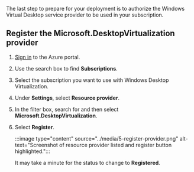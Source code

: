 The last step to prepare for your deployment is to authorize the Windows Virtual Desktop service provider to be used in your subscription. 

## Register the Microsoft.DesktopVirtualization provider

1. [Sign in](https://portal.azure.com/learn.docs.microsoft.com?azure-portal=true) to the Azure portal.
1. Use the search box to find **Subscriptions**.
1. Select the subscription you want to use with Windows Desktop Virtualization.
1. Under **Settings**, select **Resource provider**.
1. In the filter box, search for and then select **Microsoft.DesktopVirtualization**.
1. Select **Register**.

   :::image type="content" source="../media/5-register-provider.png" alt-text="Screenshot of resource provider listed and register button highlighted.":::

   It may take a minute for the status to change to **Registered**.

